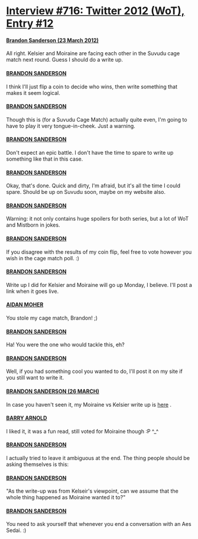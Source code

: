 # [Interview #716: Twitter 2012 (WoT), Entry #12](https://www.theoryland.com/intvmain.php?i=716#12)

#### [Brandon Sanderson (23 March 2012)](https://twitter.com/BrandSanderson/status/183110898867638272)

All right. Kelsier and Moiraine are facing each other in the Suvudu cage match next round. Guess I should do a write up.

#### [BRANDON SANDERSON](https://twitter.com/BrandSanderson/status/183111066673360896)

I think I'll just flip a coin to decide who wins, then write something that makes it seem logical.

#### [BRANDON SANDERSON](https://twitter.com/BrandSanderson/status/183116423416123392)

Though this is (for a Suvudu Cage Match) actually quite even, I'm going to have to play it very tongue-in-cheek. Just a warning.

#### [BRANDON SANDERSON](https://twitter.com/BrandSanderson/status/183116568891363328)

Don't expect an epic battle. I don't have the time to spare to write up something like that in this case.

#### [BRANDON SANDERSON](https://twitter.com/BrandSanderson/status/183120294356070400)

Okay, that's done. Quick and dirty, I'm afraid, but it's all the time I could spare. Should be up on Suvudu soon, maybe on my website also.

#### [BRANDON SANDERSON](https://twitter.com/BrandSanderson/status/183120542767906816)

Warning: it not only contains huge spoilers for both series, but a lot of WoT and Mistborn in jokes.

#### [BRANDON SANDERSON](https://twitter.com/BrandSanderson/status/183121662873571329)

If you disagree with the results of my coin flip, feel free to vote however you wish in the cage match poll. :)

#### [BRANDON SANDERSON](https://twitter.com/BrandSanderson/status/183277969270255616)

Write up I did for Kelsier and Moiraine will go up Monday, I believe. I'll post a link when it goes live.

#### [AIDAN MOHER](https://twitter.com/adribbleofink/status/183285555017166848)

You stole my cage match, Brandon! ;)

#### [BRANDON SANDERSON](https://twitter.com/BrandSanderson/status/183303332956340224)

Ha! You were the one who would tackle this, eh?

#### [BRANDON SANDERSON](https://twitter.com/BrandSanderson/status/183303410626473985)

Well, if you had something cool you wanted to do, I'll post it on my site if you still want to write it.

#### [BRANDON SANDERSON (26 MARCH)](https://twitter.com/BrandSanderson/status/184370473977655297)

In case you haven't seen it, my Moiraine vs Kelsier write up is
[here](http://sf-fantasy.suvudu.com/2012/03/cage-match-2012-round-4-moiraine-damodred-versus-kelsier.html)
.

#### [BARRY ARNOLD](https://twitter.com/barry_arnold/status/184371141484355585)

I liked it, it was a fun read, still voted for Moiraine though :P ^\_^

#### [BRANDON SANDERSON](https://twitter.com/BrandSanderson/status/184371447630807040)

I actually tried to leave it ambiguous at the end. The thing people should be asking themselves is this:

#### [BRANDON SANDERSON](https://twitter.com/BrandSanderson/status/184371564110811136)

"As the write-up was from Kelseir's viewpoint, can we assume that the whole thing happened as Moiraine wanted it to?"

#### [BRANDON SANDERSON](https://twitter.com/BrandSanderson/status/184371772047626241)

You need to ask yourself that whenever you end a conversation with an Aes Sedai. :)

